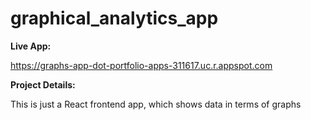 # graphical_analytics_app

**Live App:**

https://graphs-app-dot-portfolio-apps-311617.uc.r.appspot.com


**Project Details:**

This is just a React frontend app, which shows data in terms of graphs